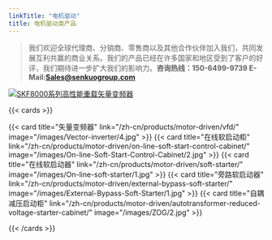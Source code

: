 ```yaml
---
linkTitle: "电机驱动"
title: 电机驱动类产品
---
```


> 我们欢迎全球代理商、分销商、零售商以及其他合作伙伴加入我们，共同发展互利共赢的商业关系。我们的产品已经在许多国家和地区受到了客户的好评，我们期待进一步扩大我们的影响力。**咨询热线：150-6499-9739  E-Mail:Sales@senkuogroup.com**
 
[![SKF8000系列高性能重载矢量变频器](/images/8.jpg "SKF8000系列高性能重载矢量变频器") ](https://item.taobao.com/item.htm?ft=t&id=771441899583)



{{< cards >}}

{{< card title="矢量变频器" link="/zh-cn/products/motor-driven/vfd/" image="/images/Vector-inverter/4.jpg" >}}
{{< card title="在线软启动柜" link="/zh-cn/products/motor-driven/on-line-soft-start-control-cabinet/" image="/images/On-line-Soft-Start-Control-Cabinet/2.jpg" >}}
{{< card title="在线软启动器" link="/zh-cn/products/motor-driven/soft-starter/" image="/images/On-line-soft-starter/1.jpg" >}}
 {{< card title="旁路软启动器" link="/zh-cn/products/motor-driven/external-bypass-soft-starter/"  image="/images/External-Bypass-Soft-Starter/1.jpg" >}}
{{< card title="自耦减压启动柜" link="/zh-cn/products/motor-driven/autotransformer-reduced-voltage-starter-cabinet/" image="/images/ZOG/2.jpg" >}}

{{< /cards >}}
